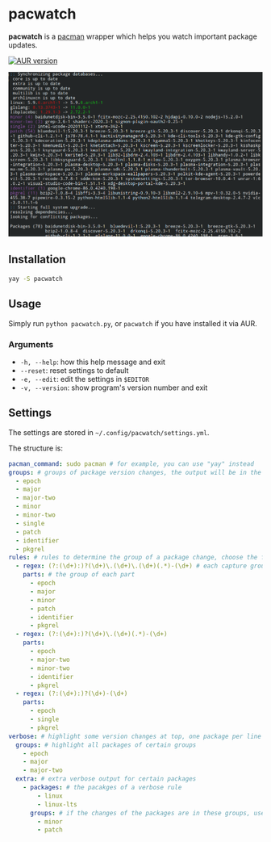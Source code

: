 # pacwatch

**pacwatch** is a [pacman](https://www.archlinux.org/pacman/) wrapper which helps you watch important package updates.

[![AUR version](https://img.shields.io/aur/version/pacwatch)](https://aur.archlinux.org/packages/pacwatch/)

![screenshot](screenshot.png)

## Installation

```sh
yay -S pacwatch
```

## Usage

Simply run `python pacwatch.py`, or `pacwatch` if you have installed it via AUR.

### Arguments

-   `-h, --help`: how this help message and exit
-   `--reset`: reset settings to default
-   `-e, --edit`: edit the settings in `$EDITOR`
-   `-v, --version`: show program's version number and exit

## Settings

The settings are stored in `~/.config/pacwatch/settings.yml`.

The structure is:

```yml
pacman_command: sudo pacman # for example, you can use "yay" instead
groups: # groups of package version changes, the output will be in the same order
  - epoch
  - major
  - major-two
  - minor
  - minor-two
  - single
  - patch
  - identifier
  - pkgrel
rules: # rules to determine the group of a package change, choose the first matching rule
  - regex: (?:(\d+):)?(\d+)\.(\d+)\.(\d+)(.*)-(\d+) # each capture group of the regex is a part of the version
    parts: # the group of each part
      - epoch
      - major
      - minor
      - patch
      - identifier
      - pkgrel
  - regex: (?:(\d+):)?(\d+)\.(\d+)(.*)-(\d+)
    parts:
      - epoch
      - major-two
      - minor-two
      - identifier
      - pkgrel
  - regex: (?:(\d+):)?(\d+)-(\d+)
    parts:
      - epoch
      - single
      - pkgrel
verbose: # highlight some version changes at top, one package per line with the version change
  groups: # highlight all packages of certain groups
    - epoch
    - major
    - major-two
  extra: # extra verbose output for certain packages
    - packages: # the pacakges of a verbose rule
        - linux
        - linux-lts
      groups: # if the changes of the packages are in these groups, use verbose output
        - minor
        - patch
```
